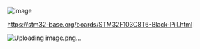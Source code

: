 ![image](https://github.com/BuildThingsWithPKR/STM32F401CEU6_MLX90393_I2C/assets/157862225/c18d4b5d-ad54-45c2-8045-5879b8948808)


https://stm32-base.org/boards/STM32F103C8T6-Black-Pill.html


![Uploading image.png…]()


